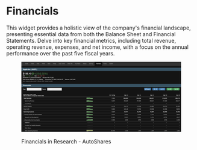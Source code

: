 # Financials

This widget provides a holistic view of the company's financial landscape, presenting essential data from both the Balance Sheet and Financial Statements. Delve into key financial metrics, including total revenue, operating revenue, expenses, and net income, with a focus on the annual performance over the past five fiscal years.

<figure><img src="../../../../.gitbook/assets/Screenshot 2023-11-13 at 10.42.47.png" alt=""><figcaption><p>Financials in Research - AutoShares</p></figcaption></figure>
